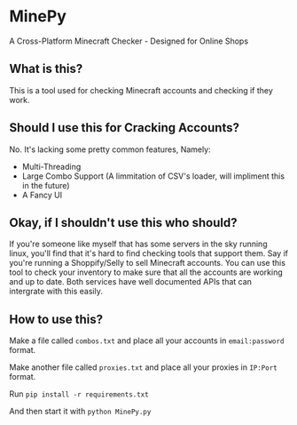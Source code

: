 # MinePy
A Cross-Platform Minecraft Checker - Designed for Online Shops

## What is this?
This is a tool used for checking Minecraft accounts and checking if they work.

## Should I use this for Cracking Accounts?
No. It's lacking some pretty common features, Namely: 
- Multi-Threading
- Large Combo Support (A limmitation of CSV's loader, will impliment this in the future)
- A Fancy UI

## Okay, if I shouldn't use this who should?
If you're someone like myself that has some servers in the sky running linux, you'll find that it's hard to find checking tools that support them. Say if you're running a Shoppify/Selly to sell Minecraft accounts. You can use this tool to check your inventory to make sure that all the accounts are working and up to date. Both services have well documented APIs that can intergrate with this easily.

## How to use this?
Make a file called `combos.txt` and place all your accounts in `email:password` format.

Make another file called `proxies.txt` and place all your proxies in `IP:Port` format.

Run `pip install -r requirements.txt`

And then start it with `python MinePy.py`
